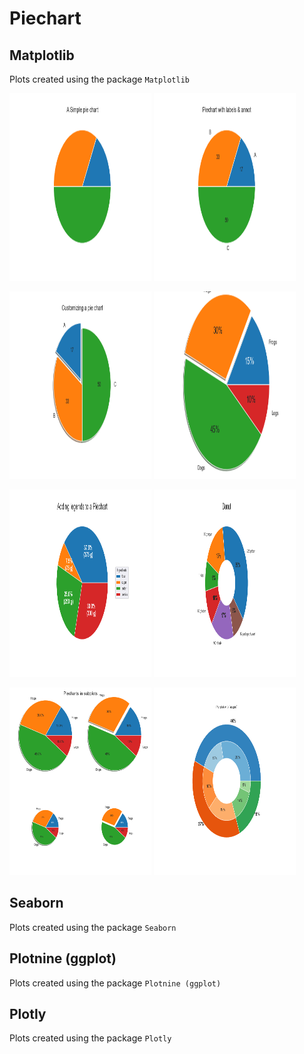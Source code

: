 # Piechart
## Matplotlib
Plots created using the package `Matplotlib`

<img src="../gallery/Piechart/mpl-Piechart-1.png" width="45%" height="300px"> <img src="../gallery/Piechart/mpl-Piechart-2.png" width="45%" height="300px">

<img src="../gallery/Piechart/mpl-Piechart-3.png" width="45%" height="300px"> <img src="../gallery/Piechart/mpl-Piechart-4.png" width="45%" height="300px">

<img src="../gallery/Piechart/mpl-Piechart-5.png" width="45%" height="300px"> <img src="../gallery/Piechart/mpl-Piechart-6.png" width="45%" height="300px">

<img src="../gallery/Piechart/mpl-Piechart-7.png" width="45%" height="300px"> <img src="../gallery/Piechart/mpl-Piechart-8.png" width="45%" height="300px">

## Seaborn
Plots created using the package `Seaborn`

## Plotnine (ggplot)
Plots created using the package `Plotnine (ggplot)`

## Plotly
Plots created using the package `Plotly`
